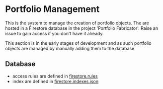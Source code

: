 # Portfolio Management
This is the system to manage the creation of portfolio objects. The are hosted in a Firestore database in the project 'Portfolio Fabricator'. Raise an issue to gain access if you don't have it already.

This section is in the early stages of development and as such portfolio objects are managed by manually adding them to the database.

## Database
- access rules are defined in [firestore.rules](/portfolio-management/database/firestore.rules)
- index are defined in [firestore.indexes.json](/portfolio-management/database/firestore.indexes.json)